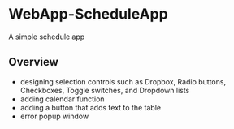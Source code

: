 # WebApp-ScheduleApp
A simple schedule app

## Overview
* designing selection controls such as Dropbox, Radio buttons, Checkboxes, Toggle switches, and Dropdown lists
* adding calendar function
* adding a button that adds text to the table
* error popup window
